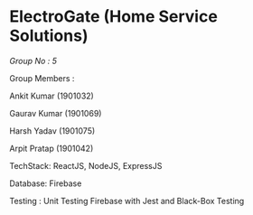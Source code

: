 # ElectroGate (Home Service Solutions)
*Group No : 5*

Group Members :

  Ankit Kumar (1901032)
  
  Gaurav Kumar (1901069)
  
  Harsh Yadav (1901075)
  
  Arpit Pratap (1901042)


TechStack:
ReactJS, NodeJS, ExpressJS

Database:
Firebase

Testing : Unit Testing Firebase with Jest and Black-Box Testing 
